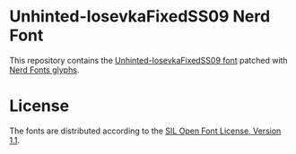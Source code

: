# Unhinted-IosevkaFixedSS09 Nerd Font
This repository contains the [Unhinted-IosevkaFixedSS09 font](https://github.com/be5invis/Iosevka) patched with [Nerd Fonts glyphs](https://github.com/ryanoasis/nerd-fonts).

# License
The fonts are distributed according to the [SIL Open Font License, Version 1.1](LICENSE).
